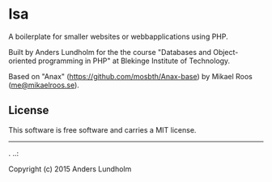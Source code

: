 Isa
==================
 
A boilerplate for smaller websites or webbapplications using PHP.
 
Built by Anders Lundholm for the the course "Databases and Object-oriented programming in PHP" at Blekinge Institute of Technology.
 
Based on "Anax" (https://github.com/mosbth/Anax-base) by Mikael Roos (me@mikaelroos.se).

License 
------------------
 
This software is free software and carries a MIT license.
 
 
------------------
 .
..:
 
Copyright (c) 2015 Anders Lundholm
